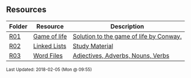 ## Resources
| Folder | Resource | Description|
 | ------------|------------|------------|
 | [R01](https://github.com/rugbyprof/1063-Data-Structures/tree/master/Resources/R01) | [ Game of life ](https://github.com/rugbyprof/1063-Data-Structures/tree/master/Resources/[R01](https://github.com/rugbyprof/1063-Data-Structures/tree/master/Resources/R01)) | [ Solution to the game of life by Conway.](https://github.com/rugbyprof/1063-Data-Structures/tree/master/Resources/[R01](https://github.com/rugbyprof/1063-Data-Structures/tree/master/Resources/R01)) |
 | [R02](https://github.com/rugbyprof/1063-Data-Structures/tree/master/Resources/R02) | [ Linked Lists ](https://github.com/rugbyprof/1063-Data-Structures/tree/master/Resources/[R02](https://github.com/rugbyprof/1063-Data-Structures/tree/master/Resources/R02)) | [ Study Material](https://github.com/rugbyprof/1063-Data-Structures/tree/master/Resources/[R02](https://github.com/rugbyprof/1063-Data-Structures/tree/master/Resources/R02)) |
 | [R03](https://github.com/rugbyprof/1063-Data-Structures/tree/master/Resources/R03) | [ Word Files ](https://github.com/rugbyprof/1063-Data-Structures/tree/master/Resources/[R03](https://github.com/rugbyprof/1063-Data-Structures/tree/master/Resources/R03)) | [ Adjectives, Adverbs, Nouns, Verbs](https://github.com/rugbyprof/1063-Data-Structures/tree/master/Resources/[R03](https://github.com/rugbyprof/1063-Data-Structures/tree/master/Resources/R03)) |

<sup>Last Updated: 2018-02-05 (Mon @ 09:55)</sup>